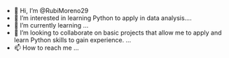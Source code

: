 - 👋 Hi, I’m @RubiMoreno29
- 👀 I’m interested in  learning Python to apply in data analysis....
- 🌱 I’m currently learning ...
- 💞️ I’m looking to collaborate on basic projects that allow me to apply and learn Python skills to gain experience.  ...
- 📫 How to reach me ...

<!---
RubiMoreno29/RubiMoreno29 is a ✨ special ✨ repository because its `README.md` (this file) appears on your GitHub profile.
You can click the Preview link to take a look at your changes.
--->
